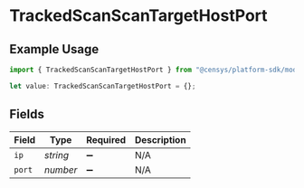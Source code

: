 # TrackedScanScanTargetHostPort

## Example Usage

```typescript
import { TrackedScanScanTargetHostPort } from "@censys/platform-sdk/models/components";

let value: TrackedScanScanTargetHostPort = {};
```

## Fields

| Field              | Type               | Required           | Description        |
| ------------------ | ------------------ | ------------------ | ------------------ |
| `ip`               | *string*           | :heavy_minus_sign: | N/A                |
| `port`             | *number*           | :heavy_minus_sign: | N/A                |